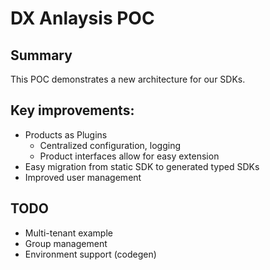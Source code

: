 # DX Anlaysis POC

## Summary
This POC demonstrates a new architecture for our SDKs.

## Key improvements:
* Products as Plugins
  * Centralized configuration, logging
  * Product interfaces allow for easy extension
* Easy migration from static SDK to generated typed SDKs
* Improved user management

## TODO
* Multi-tenant example
* Group management
* Environment support (codegen)
